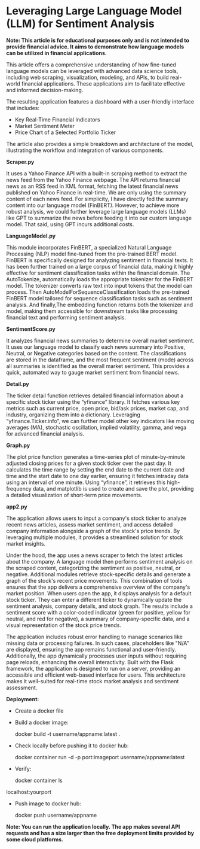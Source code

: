 # Leveraging Large Language Model (LLM) for Sentiment Analysis

**Note: This article is for educational purposes only and is not intended to provide financial advice. It aims to demonstrate how language models can be utilized in financial applications.**

This article offers a comprehensive understanding of how fine-tuned language models can be leveraged with advanced data science tools, including web scraping, visualization, modeling, and APIs, to build real-world financial applications. These applications aim to facilitate effective and informed decision-making.

The resulting application features a dashboard with a user-friendly interface that includes:

- Key Real-Time Financial Indicators
- Market Sentiment Meter
- Price Chart of a Selected Portfolio Ticker

The article also provides a simple breakdown and architecture of the model, illustrating the workflow and integration of various components. 

**Scraper.py**

It uses a Yahoo Finance API with a built-in scraping method to extract the news feed from the Yahoo Finance webpage. The API returns financial news as an RSS feed in XML format, fetching the latest financial news published on Yahoo Finance in real-time. We are only using the summary content of each news feed. For simplicity, I have directly fed the summary content into our language model (FinBERT). However, to achieve more robust analysis, we could further leverage large language models (LLMs) like GPT to summarize the news before feeding it into our custom language model. That said, using GPT incurs additional costs.

**LanguageModel.py**

This module incorporates FinBERT, a specialized Natural Language Processing (NLP) model fine-tuned from the pre-trained BERT model. FinBERT is specifically designed for analyzing sentiment in financial texts. It has been further trained on a large corpus of financial data, making it highly effective for sentiment classification tasks within the financial domain.
The AutoTokenize, automatically loads the appropriate tokenizer for the FinBERT model. The tokenizer converts raw text into input tokens that the model can process. Then AutoModelForSequenceClassification loads the pre-trained FinBERT model tailored for sequence classification tasks such as sentiment analysis. And finally,The  embedding  function returns both the tokenizer and model, making them accessible for downstream tasks like processing financial text and performing sentiment analysis.

**SentimentScore.py**

It analyzes financial news summaries to determine overall market sentiment. It uses our  language model to classify each news summary into Positive, Neutral, or Negative categories based on the content. The classifications are stored in the dataframe, and the most frequent sentiment (mode) across all summaries is identified as the overall market sentiment. This provides a quick, automated way to gauge market sentiment from financial news.

**Detail.py**

The ticker detail function retrieves detailed financial information about a specific stock ticker using the “yfinance” library. It fetches various key metrics such as current price, open price, bid/ask prices, market cap, and industry, organizing them into a dictionary. Leveraging “yfinance.Ticker.info”, we can further model other key indicators like moving averages (MA), stochastic oscillation, implied volatility, gamma, and vega for advanced financial analysis.

**Graph.py**

The plot price function generates a time-series plot of minute-by-minute adjusted closing prices for a given stock ticker over the past day. It calculates the time range by setting the end date to the current date and time and the start date to one day earlier, ensuring it fetches intraday data using an interval of one minute. Using “yfinance”, it retrieves this high-frequency data, and matplotlib is used to create and save the plot, providing a detailed visualization of short-term price movements.

**app2.py**

The application allows users to input a company's stock ticker to analyze recent news articles, assess market sentiment, and access detailed company information alongside a graph of the stock's price trends. By leveraging multiple modules, it provides a streamlined solution for stock market insights.

Under the hood, the app uses a news scraper to fetch the latest articles about the company. A language model then performs sentiment analysis on the scraped content, categorizing the sentiment as positive, neutral, or negative. Additional modules retrieve stock-specific details and generate a graph of the stock's recent price movements. This combination of tools ensures that the app delivers a comprehensive overview of the company's market position.
When users open the app, it displays analysis for a default stock ticker. They can enter a different ticker to dynamically update the sentiment analysis, company details, and stock graph. The results include a sentiment score with a color-coded indicator (green for positive, yellow for neutral, and red for negative), a summary of company-specific data, and a visual representation of the stock price trends.

The application includes robust error handling to manage scenarios like missing data or processing failures. In such cases, placeholders like "N/A" are displayed, ensuring the app remains functional and user-friendly. Additionally, the app dynamically processes user inputs without requiring page reloads, enhancing the overall interactivity.
Built with the Flask framework, the application is designed to run on a server, providing an accessible and efficient web-based interface for users. This architecture makes it well-suited for real-time stock market analysis and sentiment assessment.


**Deployment:**

- Create a docker file

- Build a docker image:
 
     docker build -t username/appname:latest .

- Check locally before pushing it to docker hub:
  
    docker container run -d -p port:imageport username/appname:latest

- Verify:
  
    docker container ls

localhost:yourport

- Push image to docker hub:
  
    docker push username/appname


**Note: You can run the application locally. The app makes several API requests and has a size larger than the free deployment limits provided by some cloud platforms.**

